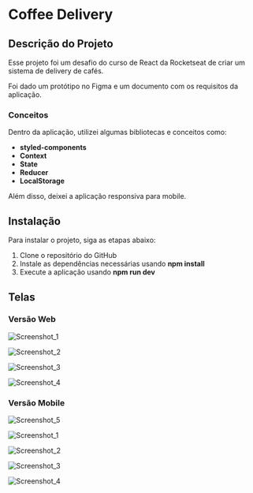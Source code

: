 # Coffee Delivery

## Descrição do Projeto

Esse projeto foi um desafio do curso de React da Rocketseat de criar um sistema de delivery de cafés.

Foi dado um protótipo no Figma e um documento com os requisitos da aplicação.

### Conceitos

Dentro da aplicação, utilizei algumas bibliotecas e conceitos como:

- **styled-components**
- **Context**
- **State**
- **Reducer**
- **LocalStorage**

Além disso, deixei a aplicação responsiva para mobile.

## Instalação

Para instalar o projeto, siga as etapas abaixo:

1. Clone o repositório do GitHub
2. Instale as dependências necessárias usando **npm install**
3. Execute a aplicação usando **npm run dev**

## Telas

### Versão Web

![Screenshot_1](https://user-images.githubusercontent.com/61998444/223896474-7c577dbd-7d81-4039-9f73-bf952864e7a7.png)

![Screenshot_2](https://user-images.githubusercontent.com/61998444/223896506-9bab0ea0-05aa-4d3b-bbf3-3ac5b958c42b.png)

![Screenshot_3](https://user-images.githubusercontent.com/61998444/223896518-1206cb98-6b4b-476f-a876-857f91e5a816.png)

![Screenshot_4](https://user-images.githubusercontent.com/61998444/223896531-f00dbfb1-8579-452c-a487-1f66ae253a04.png)

### Versão Mobile

![Screenshot_5](https://user-images.githubusercontent.com/61998444/223896559-2272f9fe-fded-4924-a8b7-2bcfcfe1f7c2.png)

![Screenshot_1](https://user-images.githubusercontent.com/61998444/223896566-fbd5ac38-8b8e-404d-8a05-e7f415c0b749.png)

![Screenshot_2](https://user-images.githubusercontent.com/61998444/223896580-13db6ef9-6239-4fd4-bf20-ed88e8f2c05d.png)

![Screenshot_3](https://user-images.githubusercontent.com/61998444/223896598-ce3e4623-6f32-40ad-af40-0405301f9ee0.png)

![Screenshot_4](https://user-images.githubusercontent.com/61998444/223896604-5570582b-7b66-4348-b179-491027ebfcb1.png)

